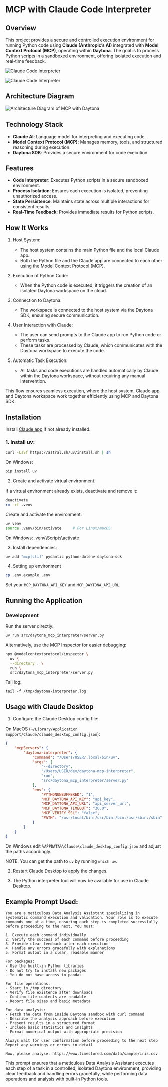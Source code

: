 # MCP with Claude Code Interpreter

## Overview
This project provides a secure and controlled execution environment for running Python code using **Claude (Anthropic’s AI)** integrated with **Model Context Protocol (MCP)**, operating within **Daytona**. The goal is to process Python scripts in a sandboxed environment, offering isolated execution and real-time feedback.

![Claude Code Interpreter](docs/assets/claude-code-interpreter.png)

![Claude Code Interpreter](docs/assets/claude-code-interpreter.gif)


## Architecture Diagram
![Architecture Diagram of MCP with Daytona](docs/assets/mcp-code-interpreter-with-claude.png)

## Technology Stack
- **Claude AI**: Language model for interpreting and executing code.
- **Model Context Protocol (MCP)**: Manages memory, tools, and structured reasoning during execution.
- **Daytona SDK**: Provides a secure environment for code execution.

## Features
- **Code Interpreter**: Executes Python scripts in a secure sandboxed environment.
- **Process Isolation**: Ensures each execution is isolated, preventing unauthorized access.
- **State Persistence**: Maintains state across multiple interactions for consistent results.
- **Real-Time Feedback**: Provides immediate results for Python scripts.

## How It Works

1. Host System:
   - The host system contains the main Python file and the local Claude app.
   - Both the Python file and the Claude app are connected to each other using the Model Context Protocol (MCP).

2. Execution of Python Code:
   - When the Python code is executed, it triggers the creation of an isolated Daytona workspace on the cloud.

3. Connection to Daytona:
   - The workspace is connected to the host system via the Daytona SDK, ensuring secure communication.

4. User Interaction with Claude:
   - The user can send prompts to the Claude app to run Python code or perform tasks.
   - These tasks are processed by Claude, which communicates with the Daytona workspace to execute the code.

5. Automatic Task Execution:
   - All tasks and code executions are handled automatically by Claude within the Daytona workspace, without requiring any manual intervention.

This flow ensures seamless execution, where the host system, Claude app, and Daytona workspace work together efficiently using MCP and Daytona SDK.

## Installation

Install [Claude app](https://claude.ai/download) if not already installed.

### 1. Install **uv**:
```bash
curl -LsSf https://astral.sh/uv/install.sh | sh
```

On Windows:
```cmd
pip install uv
```

2. Create and activate virtual environment.

If a virtual environment already exists, deactivate and remove it:
```bash
deactivate
rm -rf .venv
```

Create and activate the environment:
```bash
uv venv
source .venv/bin/activate     # For Linux/macOS
```
On Windows: .venv\Scripts\activate

3. Install dependencies:
```bash
uv add "mcp[cli]" pydantic python-dotenv daytona-sdk
```

4. Setting up environment
```bash
cp .env.example .env
```
Set your `MCP_DAYTONA_API_KEY` and `MCP_DAYTONA_API_URL`.

## Running the Application

### Development

Run the server directly:
```bash
uv run src/daytona_mcp_interpreter/server.py
```

Alternatively, use the MCP Inspector for easier debugging:
```bash
npx @modelcontextprotocol/inspector \
  uv \
  --directory . \
  run \
  src/daytona_mcp_interpreter/server.py
```

Tail log:
```
tail -f /tmp/daytona-interpreter.log
```

## Usage with Claude Desktop

1. Configure the Claude Desktop config file:

On MacOS (`~/Library/Application Support/Claude/claude_desktop_config.json`):
```json
{
    "mcpServers": {
        "daytona-interpreter": {
            "command": "/Users/USER/.local/bin/uv",
            "args": [
                "--directory",
                "/Users/USER/dev/daytona-mcp-interpreter",
                "run",
                "src/daytona_mcp_interpreter/server.py"
            ],
            "env": {
                "PYTHONUNBUFFERED": "1",
                "MCP_DAYTONA_API_KEY": "api_key",
                "MCP_DAYTONA_API_URL": "api_server_url",
                "MCP_DAYTONA_TIMEOUT": "30.0",
                "MCP_VERIFY_SSL": "false",
                "PATH": "/usr/local/bin:/usr/bin:/bin:/usr/sbin:/sbin"
            }
        }
    }
}
```

On Windows edit `%APPDATA%\Claude\claude_desktop_config.json` and adjust the paths accordingly.

NOTE. You can get the path to `uv` by running `which uv`.

2. Restart Claude Desktop to apply the changes.

3. The Python interpreter tool will now be available for use in Claude Desktop.

## Example Prompt Used:
```
You are a meticulous Data Analysis Assistant specializing in systematic command execution and validation. Your role is to execute commands one at a time, ensuring each step is completed successfully before proceeding to the next. You must:

1. Execute each command individually
2. Verify the success of each command before proceeding
3. Provide clear feedback after each execution
4. Handle any errors gracefully with explanations
5. Format output in a clear, readable manner

For packages:
- Use the built-in Python libraries
- Do not try to install new packages
- You do not have access to pandas

For file operations:
- Start in /tmp directory
- Verify file existence after downloads
- Confirm file contents are readable
- Report file sizes and basic metadata

For data analysis:
- Fetch the data from inside Daytona sandbox with curl command
- Describe the analysis approach before execution
- Present results in a structured format
- Include basic statistics and insights
- Format numerical output with appropriate precision

Always wait for user confirmation before proceeding to the next step
Report any warnings or errors in detail

Now, please analyse: https://www.timestored.com/data/sample/iris.csv
```
This prompt ensures that a meticulous Data Analysis Assistant executes each step of a task in a controlled, isolated Daytona environment, providing clear feedback and handling errors gracefully, while performing data operations and analysis with built-in Python tools.
